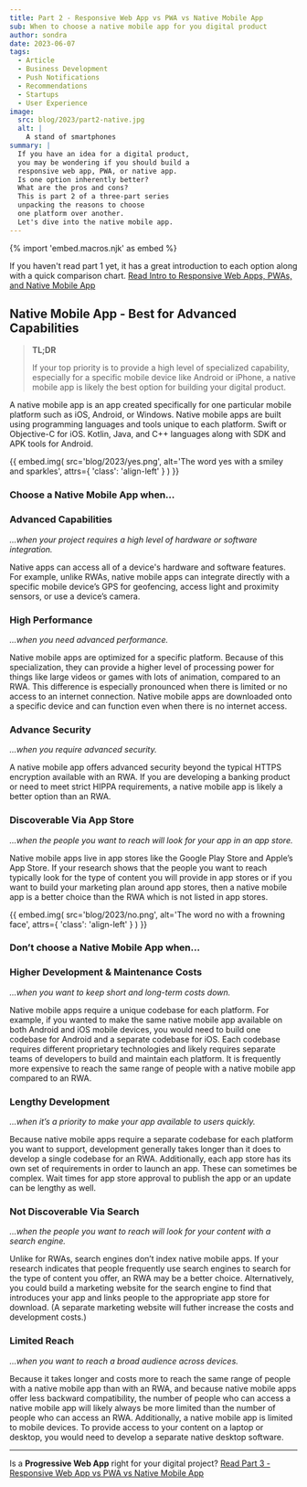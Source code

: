 ```yaml
---
title: Part 2 - Responsive Web App vs PWA vs Native Mobile App
sub: When to choose a native mobile app for you digital product
author: sondra
date: 2023-06-07
tags:
  - Article
  - Business Development
  - Push Notifications
  - Recommendations
  - Startups
  - User Experience
image:
  src: blog/2023/part2-native.jpg
  alt: |
    A stand of smartphones
summary: |
  If you have an idea for a digital product,
  you may be wondering if you should build a
  responsive web app, PWA, or native app.
  Is one option inherently better?
  What are the pros and cons?
  This is part 2 of a three-part series
  unpacking the reasons to choose
  one platform over another.
  Let's dive into the native mobile app.
---
```

{% import 'embed.macros.njk' as embed %}

If you haven't read part 1 yet, it has a great introduction to each option along with a quick comparison chart.
[Read Intro to Responsive Web Apps, PWAs, and Native Mobile App](/2023/05/05/web-pwa-native-RWA1)


## Native Mobile App - Best for Advanced Capabilities

> **TL;DR**
>
> If your top priority is to provide a high level of specialized
> capability, especially for a specific mobile device like Android
> or iPhone, a native mobile app is likely the best option for
> building your digital product.

A native mobile app is an app created specifically for one particular mobile platform such as iOS, Android, or Windows. Native mobile apps are built using programming languages and tools unique to each platform. Swift or Objective-C for iOS. Kotlin, Java, and C++ languages along with SDK and APK tools for Android.

{{ embed.img(
  src='blog/2023/yes.png',
  alt='The word yes with a smiley and sparkles',
  attrs={
    'class': 'align-left'
  }
) }}

### Choose a Native Mobile App when…
### Advanced Capabilities
*…when your project requires a high level of hardware or software integration.*

Native apps can access all of a device's hardware and software features. For example, unlike RWAs, native mobile apps can integrate directly with a specific mobile device’s GPS for geofencing, access light and proximity sensors, or use a device’s camera.

### High Performance
*…when you need advanced performance.*

Native mobile apps are optimized for a specific platform. Because of this specialization, they can provide a higher level of processing power for things like large videos or games with lots of animation, compared to an RWA. This difference is especially pronounced when there is limited or no access to an internet connection. Native mobile apps are downloaded onto a specific device and can function even when there is no internet access.

### Advance Security
*…when you require advanced security.*

A native mobile app offers advanced security beyond the typical HTTPS encryption available with an RWA. If you are developing a banking product or need to meet strict HIPPA requirements, a native mobile app is likely a better option than an RWA.

### Discoverable Via App Store
*…when the people you want to reach will look for your app in an app store.*

Native mobile apps live in app stores like the Google Play Store and Apple’s App Store. If your research shows that the people you want to reach typically look for the type of content you will provide in app stores or if you want to build your marketing plan around app stores, then a native mobile app is a better choice than the RWA which is not listed in app stores.

{{ embed.img(
  src='blog/2023/no.png',
  alt='The word no with a frowning face',
  attrs={
    'class': 'align-left'
  }
) }}

### Don’t choose a Native Mobile App when…
### Higher Development & Maintenance Costs
*…when you want to keep short and long-term costs down.*

Native mobile apps require a unique codebase for each platform. For example, if you wanted to make the same native mobile app available on both Android and iOS mobile devices, you would need to build one codebase for Android and a separate codebase for iOS. Each codebase requires different proprietary technologies and likely requires separate teams of developers to build and maintain each platform. It is frequently more expensive to reach the same range of people with a native mobile app compared to an RWA.

### Lengthy Development
*…when it’s a priority to make your app available to users quickly.*

Because native mobile apps require a separate codebase for each platform you want to support, development generally takes longer than it does to develop a single codebase for an RWA. Additionally, each app store has its own set of requirements in order to launch an app. These can sometimes be complex. Wait times for app store approval to publish the app or an update can be lengthy as well.

### Not Discoverable Via Search
*…when the people you want to reach will look for your content with a search engine.*

Unlike for RWAs, search engines don’t index native mobile apps. If your research indicates that people frequently use search engines to search for the type of content you offer, an RWA may be a better choice. Alternatively, you could build a marketing website for the search engine to find that introduces your app and links people to the appropriate app store for download. (A separate marketing website will futher increase the costs and development costs.)

### Limited Reach
*…when you want to reach a broad audience across devices.*

Because it takes longer and costs more to reach the same range of people with a native mobile app than with an RWA, and because native mobile apps offer less backward compatibility, the number of people who can access a native mobile app will likely always be more limited than the number of people who can access an RWA. Additionally, a native mobile app is limited to mobile devices. To provide access to your content on a laptop or desktop, you would need to develop a separate native desktop software.

____
Is a **Progressive Web App** right for your digital project?
[Read Part 3 - Responsive Web App vs PWA vs Native Mobile App](/2023/07/05/web-pwa-native-PWA3/)
